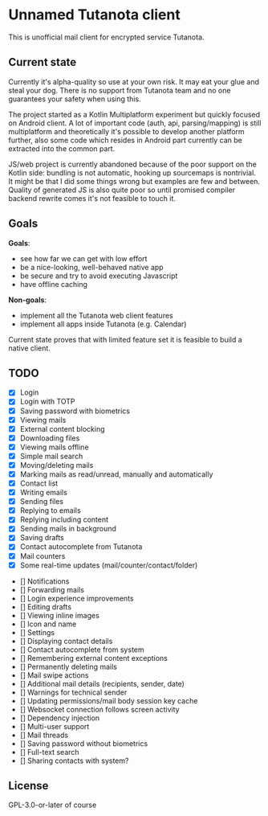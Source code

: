# Unnamed Tutanota client

This is unofficial mail client for encrypted service Tutanota.

## Current state

Currently it's alpha-quality so use at your own risk. It may eat your glue and steal your dog.
There is no support from Tutanota team and no one guarantees your safety when using this.

The project started as a Kotlin Multiplatform experiment but quickly focused on Android client.
A lot of important code (auth, api, parsing/mapping) is still multiplatform and theoretically it's
possible to develop another platform further, also some code which resides in Android part currently
can be extracted into the common part.

JS/web project is currently abandoned because of the poor support on the Kotlin side: bundling
is not automatic, hooking up sourcemaps is nontrivial. It might be that I did some things wrong but
examples are few and between. Quality of generated JS is also quite poor so until promised compiler 
backend rewrite comes it's not feasible to touch it.

## Goals

**Goals**:
 - see how far we can get with low effort
 - be a nice-looking, well-behaved native app
 - be secure and try to avoid executing Javascript
 - have offline caching
 
**Non-goals**:
 - implement all the Tutanota web client features
 - implement all apps inside Tutanota (e.g. Calendar)

Current state proves that with limited feature set it is feasible to build a native client.

## TODO
 - [x] Login
 - [x] Login with TOTP
 - [x] Saving password with biometrics
 - [x] Viewing mails
 - [x] External content blocking
 - [x] Downloading files
 - [x] Viewing mails offline
 - [x] Simple mail search
 - [x] Moving/deleting mails
 - [x] Marking mails as read/unread, manually and automatically
 - [x] Contact list
 - [x] Writing emails
 - [x] Sending files
 - [x] Replying to emails
 - [x] Replying including content
 - [x] Sending mails in background
 - [x] Saving drafts
 - [x] Contact autocomplete from Tutanota
 - [x] Mail counters
 - [x] Some real-time updates (mail/counter/contact/folder)
 - [] Notifications
 - [] Forwarding mails
 - [] Login experience improvements
 - [] Editing drafts
 - [] Viewing inline images
 - [] Icon and name
 - [] Settings
 - [] Displaying contact details
 - [] Contact autocomplete from system
 - [] Remembering external content exceptions
 - [] Permanently deleting mails
 - [] Mail swipe actions
 - [] Additional mail details (recipients, sender, date)
 - [] Warnings for technical sender
 - [] Updating permissions/mail body session key cache
 - [] Websocket connection follows screen activity
 - [] Dependency injection
 - [] Multi-user support
 - [] Mail threads
 - [] Saving password without biometrics
 - [] Full-text search
 - [] Sharing contacts with system?

## License
GPL-3.0-or-later of course